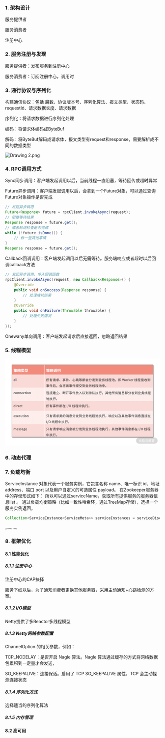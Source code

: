### 1. 架构设计

服务提供者

服务消费者

注册中心



### 2. 服务注册与发现

服务提供者：发布服务到注册中心

服务消费者：订阅注册中心，调用时



### 3. 通行协议与序列化

构建通信协议：包括 魔数、协议版本号、序列化算法、报文类型、状态码、requestId、请求数据长度、请求数据

序列化：将请求数据进行序列化处理

编码：将请求体编码成ByteBuf

解码：将ByteBuf解码成请求体，报文类型有request和response，需要解析成不同的数据类型

![Drawing 2.png](https://learn.lianglianglee.com/%e4%b8%93%e6%a0%8f/Netty%20%e6%a0%b8%e5%bf%83%e5%8e%9f%e7%90%86%e5%89%96%e6%9e%90%e4%b8%8e%20RPC%20%e5%ae%9e%e8%b7%b5-%e5%ae%8c/assets/CgqCHl_1MbmAeZgjAAd9EAWpmuE609.png)



### 4. RPC调用方式

Sync同步调用：客户端发起调用以后，当前线程一直阻塞，等待回传或超时异常

Future异步调用：客户端发起调用以后，会拿到一个Future对象，可以通过查询Future对象操作是否完成

```java
// 发起异步调用
Future<Response> future = rpcClient.invokeAsync(request);
// 阻塞等待结果
Response response = future.get();
// 或者轮询检查是否完成
while (!future.isDone()) {
    // 做一些其他事情
}
Response response = future.get();
```

Callback回调调用：客户端发起调用以后无需等待。服务端响应或者超时以后回调callback方法

```java
// 发起异步调用，传入回调函数
rpcClient.invokeAsync(request, new Callback<Response>() {
    @Override
    public void onSuccess(Response response) {
        // 处理成功结果
    }
    @Override
    public void onFailure(Throwable throwable) {
        // 处理失败情况
    }
});
```

Onewany单向调用：客户端发起请求后直接返回，忽略返回结果



### 5. 线程模型

![Lark20210101-221822.png](https://raw.githubusercontent.com/Lukerf/Java-Docs/master/image/Cip5yF_vL7eANr2BAAI2Xxyw-pg628.png)

### 6. 动态代理



### 7. 负载均衡

ServiceInstance 对象代表一个服务实例，它包含名称 name、唯一标识 id、地址 address、端口 port 以及用户自定义的可选属性 payload。 在Zookeeper服务器中的存储形式如下： 所以可以通过serviceName，获取所有提供服务的服务器信息list 。 通过负载均衡策略（比如一致性哈希环，通过TreeMap存储），选择一个服务实例返回。

```java
Collection<ServiceInstance<ServiceMeta>> serviceInstances = serviceDiscovery.queryForInstances(serviceName);
```

<img src="https://learn.lianglianglee.com/专栏/Netty 核心原理剖析与 RPC 实践-完/assets/CgpVE1_-X2qAZ0QwAALfB-0Ouy4852.png" alt="Drawing 0.png" style="zoom:33%;" />





### 8. 框架优化

#### 8.1 性能优化

##### 8.1.1 注册中心

注册中心的CAP抉择

服务下线以后，为了通知消费者更换其他服务器，采用主动通知+心跳检测的方案。

##### 8.1.2 I/O模型

Netty提供了多Reactor多线程模型

##### 8.1.3 Netty网络参数配置

 ChannelOption 的相关参数，例如：

TCP_NODELAY：是否开启 Nagle 算法。Nagle 算法通过缓存的方式将网络数据包累积到一定量才会发送，

SO_KEEPALIVE：连接保活。启用了 TCP SO_KEEPALIVE 属性，TCP 会主动探测连接状态

##### 8.1.4 序列化方式

选择适当的序列化算法

##### 8.1.5 内存管理



#### 8.2 高可用




